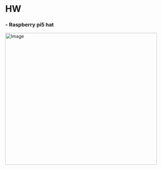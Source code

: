 # HW

### - Raspberry pi5 hat
<img width="479" height="416" alt="Image" src="https://github.com/user-attachments/assets/37ce3d0c-5d34-4a75-8ba9-401f0b8c95aa" />

